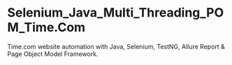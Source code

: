 # Selenium_Java_Multi_Threading_POM_Time.Com
Time.com website automation with Java, Selenium, TestNG, Allure Report &amp; Page Object Model Framework.
